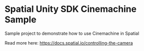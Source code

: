 # Spatial Unity SDK Cinemachine Sample

Sample project to demonstrate how to use Cinemachine in Spatial

Read more here: https://docs.spatial.io/controlling-the-camera
